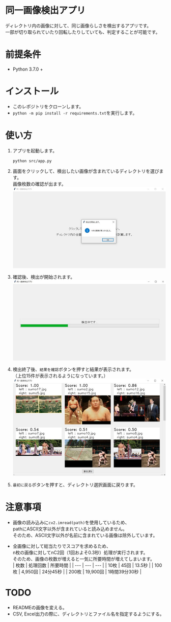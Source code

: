 # 同一画像検出アプリ
ディレクトリ内の画像に対して、同じ画像らしさを検出するアプリです。   
一部が切り取られていたり回転したりしていても、判定することが可能です。

# 前提条件
- Python 3.7.0 +

# インストール
- このレポジトリをクローンします。
- `python -m pip install -r requirements.txt`を実行します。

# 使い方
1. アプリを起動します。
    ```
    python src/app.py
    ```

1. 画面をクリックして、検出したい画像が含まれているディレクトリを選びます。  
    画像枚数の確認が出ます。  
    ![page1](images/page1.jpg)

1. 確認後、検出が開始されます。  
    ![page2](images/page2.jpg)

1. 検出終了後、`結果を確認`ボタンを押すと結果が表示されます。  
    （上位15件が表示されるようになっています。）  
    ![page3](images/page3.jpg)

1. `最初に戻る`ボタンを押すと、ディレクトリ選択画面に戻ります。

# 注意事項
- 画像の読み込みに`cv2.imread(path)`を使用しているため、  
    pathにASCII文字以外が含まれていると読み込めません。  
    そのため、ASCII文字以外が名前に含まれている画像は除外しています。

- 全画像に対して総当たりでスコアを求めるため、  
    n枚の画像に対してnC2回（1回およそ0.3秒）処理が実行されます。  
    そのため、画像の枚数が増えると一気に所要時間が増えてしまいます。    
    | 枚数 | 処理回数 | 所要時間 |
    | --- | --- | --- |
    | 10枚 | 45回 | 13.5秒 |
    | 100枚 | 4,950回 | 24分45秒 |
    | 200枚 | 19,900回 | 1時間39分30秒 |

# TODO
- READMEの画像を変える。
- CSV, Excel出力の際に、ディレクトリとファイル名を指定するようにする。